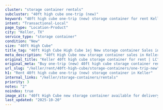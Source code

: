 ```yaml
---
cluster: "storage container rentals"
subcluster: "40ft high cube one-trip (new)"
keyword: "40ft high cube one-trip (new) storage container for rent Keller, TX"
intent: "Transactional-Local"
page_type: "Location-Product"
city: "Keller, TX"
service_type: "storage container"
condition: "New"
size: "40ft High Cube"
title_tag: "40ft High Cube High Cube 1ej New storage container Sales in Keller | LC Container"
meta_description: "40ft High Cube new storage container sales in Keller. High cube containers with extra height. Fast delivery, competitive pricing. Serving storage containers area. Quote ID: Z4U. Call (214) 524-4168 for your free quote today."
original_title: "Keller 40ft high cube storage container for rent | LC"
original_meta: "Buy one-trip (new) 40ft high cube storage container rent with local delivery in Keller, TX. LC Container — local Since 2003. Request a fast quote today."
url_slug: "/keller/rent/40ft-high-cube/storage-containers/one-trip-new"
h1: "Rent 40ft high cube one-trip (new) storage container in Keller"
internal_links: "/keller/storage-containers/rentals"
priority: 3
notes: "2"
noindex: true
image_alt: "40ft High Cube new storage container available for delivery in Keller"
last_updated: "2025-10-20"
---
```


<!-- TODO: Add unique city/inventory copy, images, and internal links here. -->
